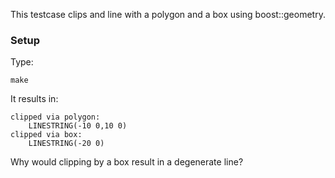 
This testcase clips and line with a polygon and a box using boost::geometry.


### Setup

Type:

```
make
```


It results in:

```
clipped via polygon:
    LINESTRING(-10 0,10 0)
clipped via box:
    LINESTRING(-20 0)
```

Why would clipping by a box result in a degenerate line?